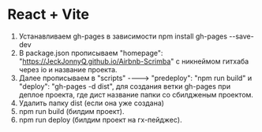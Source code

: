 # React + Vite

1. Устанавливаем gh-pages в зависимости npm install gh-pages --save-dev
2. В package.json прописываем "homepage": "https://JeckJonnyQ.github.io/Airbnb-Scrimba" с никнеймом
   гитхаба через io и название проекта.
3. Далее прописываем в "scripts" ----> "predeploy": "npm run build" и "deploy": "gh-pages -d dist", для
   создания ветки gh-pages при деплое проекта, где дист название папки со сбилдженым проектом.
4. Удалить папку dist (если она уже создана)
5. npm run build (билдим проект).
6. npm run deploy (билдим проект на гх-пейджес).
